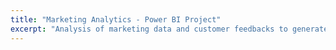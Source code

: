 ```yaml
---
title: "Marketing Analytics - Power BI Project"
excerpt: "Analysis of marketing data and customer feedbacks to generate insights - Tools: Power BI, SQL, Python<br/><img src='/images/500x300.png'>"
---
```

